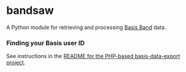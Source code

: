 bandsaw
=======

A Python module for retrieving and processing [Basis Band](http://www.mybasis.com/) data.

### Finding your Basis user ID
See instructions in the [README for the PHP-based basis-data-export project](https://github.com/btroia/basis-data-export/blob/master/README.md).

